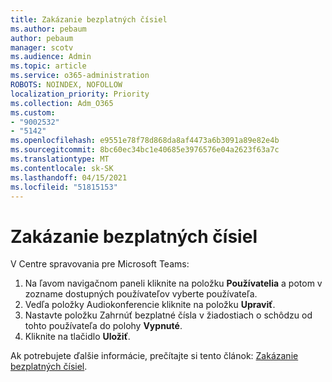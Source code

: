 ```yaml
---
title: Zakázanie bezplatných čísiel
ms.author: pebaum
author: pebaum
manager: scotv
ms.audience: Admin
ms.topic: article
ms.service: o365-administration
ROBOTS: NOINDEX, NOFOLLOW
localization_priority: Priority
ms.collection: Adm_O365
ms.custom:
- "9002532"
- "5142"
ms.openlocfilehash: e9551e78f78d868da8af4473a6b3091a89e82e4b
ms.sourcegitcommit: 8bc60ec34bc1e40685e3976576e04a2623f63a7c
ms.translationtype: MT
ms.contentlocale: sk-SK
ms.lasthandoff: 04/15/2021
ms.locfileid: "51815153"
---
```

# <a name="disabling-toll-free-numbers"></a>Zakázanie bezplatných čísiel

V Centre spravovania pre Microsoft Teams:

1. Na ľavom navigačnom paneli kliknite na položku **Používatelia** a potom v zozname dostupných používateľov vyberte používateľa.
2. Vedľa položky Audiokonferencie kliknite na položku **Upraviť**.
3. Nastavte položku Zahrnúť bezplatné čísla v žiadostiach o schôdzu od tohto používateľa do polohy **Vypnuté**.
4. Kliknite na tlačidlo **Uložiť**.

Ak potrebujete ďalšie informácie, prečítajte si tento článok: [Zakázanie bezplatných čísiel](https://docs.microsoft.com/microsoftteams/disabling-toll-free-numbers-for-specific-teams-users).
